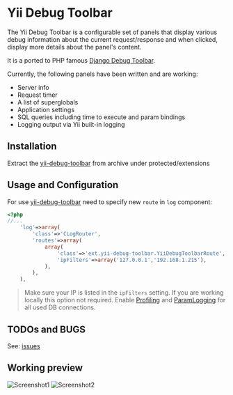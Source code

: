 Yii Debug Toolbar
=================

The Yii Debug Toolbar is a configurable set of panels that display various
debug information about the current request/response and when clicked, display
more details about the panel's content.

It is a ported to PHP famous [Django Debug Toolbar](/django-debug-toolbar/django-debug-toolbar/).

Currently, the following panels have been written and are working:

* Server info
* Request timer
* A list of superglobals
* Application settings
* SQL queries including time to execute and param bindings
* Logging output via Yii built-in logging


## Installation

Extract the [yii-debug-toolbar](/malyshev/yii-debug-toolbar/) from archive under protected/extensions

## Usage and Configuration

For use [yii-debug-toolbar](/malyshev/yii-debug-toolbar/) need to specify new `route` in `log` component:

``` php
<?php
//...
    'log'=>array(
        'class'=>'CLogRouter',
        'routes'=>array(
            array(
                'class'=>'ext.yii-debug-toolbar.YiiDebugToolbarRoute',
                'ipFilters'=>array('127.0.0.1','192.168.1.215'),
            ),
        ),
    ),
```

> Make sure your IP is listed in the `ipFilters` setting. If you are working locally this option not required.
> Enable [Profiling](http://www.yiiframework.com/doc/api/1.1/CDbConnection#enableProfiling-detail "") and [ParamLogging](http://www.yiiframework.com/doc/api/1.1/CDbConnection#enableParamLogging-detail "") for all used DB connections.


## TODOs and BUGS

See: [issues](/malyshev/yii-debug-toolbar/issues)

## Working preview
<img src="http://farm3.static.flickr.com/2672/5853614867_a0dc947c43_z.jpg" alt="Screenshot1" />
<img src="http://farm6.static.flickr.com/5101/5854171184_9312bf5f18_z.jpg" alt="Screenshot2" />


